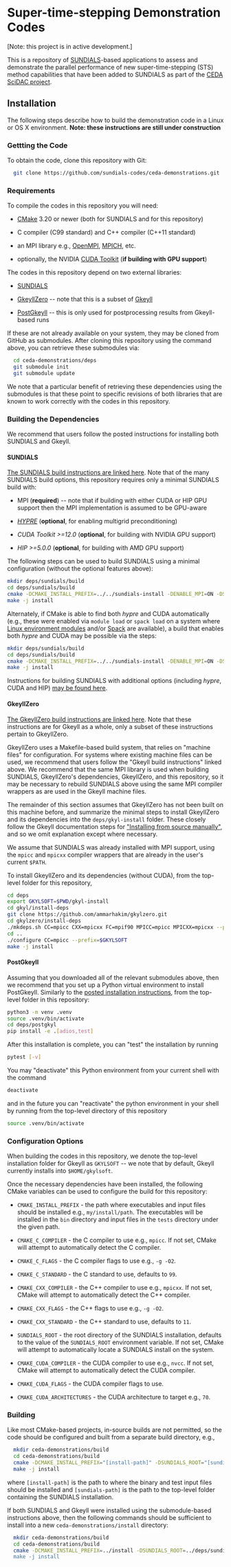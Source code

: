 # Super-time-stepping Demonstration Codes

[Note: this project is in active development.]

This is a repository of [SUNDIALS](https://github.com/LLNL/sundials)-based applications to assess and demonstrate the parallel performance of new super-time-stepping (STS) method capabilities that have been added to SUNDIALS as part of the [CEDA SciDAC project](https://sites.google.com/pppl.gov/ceda-scidac-5?usp=sharing).


## Installation

The following steps describe how to build the demonstration code in a Linux or OS X environment.  **Note: these instructions are still under construction**


### Gettting the Code

To obtain the code, clone this repository with Git:

```bash
  git clone https://github.com/sundials-codes/ceda-demonstrations.git
```


### Requirements

To compile the codes in this repository you will need:

* [CMake](https://cmake.org) 3.20 or newer (both for SUNDIALS and for this repository)

* C compiler (C99 standard) and C++ compiler (C++11 standard)

* an MPI library e.g., [OpenMPI](https://www.open-mpi.org/), [MPICH](https://www.mpich.org/), etc.

* optionally, the NVIDIA [CUDA Toolkit](https://developer.nvidia.com/cuda-toolkit) (**if building with GPU support**)


The codes in this repository depend on two external libraries:

* [SUNDIALS](https://github.com/LLNL/sundials)

* [GkeyllZero](https://github.com/ammarhakim/gkylzero) -- note that this is a subset of [Gkeyll](https://github.com/ammarhakim/gkyl)

* [PostGkeyll](https://github.com/ammarhakim/postgkyl) -- this is only used for postprocessing results from Gkeyll-based runs

If these are not already available on your system, they may be cloned from GitHub as submodules.  After cloning this repository using the command above, you can retrieve these submodules via:

```bash
  cd ceda-demonstrations/deps
  git submodule init
  git submodule update
```

We note that a particular benefit of retrieving these dependencies using the submodules is that these point to specific revisions of both libraries that are known to work correctly with the codes in this repository.


### Building the Dependencies

We recommend that users follow the posted instructions for installing both SUNDIALS and Gkeyll.

#### SUNDIALS

[The SUNDIALS build instructions are linked here](https://sundials.readthedocs.io/en/latest/sundials/Install_link.html#building-and-installing-with-cmake).  Note that of the many SUNDIALS build options, this repository requires only a minimal SUNDIALS build with:

* MPI (**required**) -- note that if building with either CUDA or HIP GPU support then the MPI implementation is assumed to be GPU-aware

* *[HYPRE](https://github.com/hypre-space/hypre)* (**optional**, for enabling multigrid preconditioning)

* *CUDA Toolkit >=12.0* (**optional**, for building with NVIDIA GPU support)

* *HIP >=5.0.0* (**optional**, for building with AMD GPU support)

The following steps can be used to build SUNDIALS using a minimal configuration (without the optional features above):

```bash
mkdir deps/sundials/build
cd deps/sundials/build
cmake -DCMAKE_INSTALL_PREFIX=../../sundials-install -DENABLE_MPI=ON -DSUNDIALS_INDEX_SIZE=32 ..
make -j install
```

Alternately, if CMake is able to find both *hypre* and CUDA automatically (e.g., these were enabled via `module load` or `spack load` on a system where [Linux environment modules](https://modules.readthedocs.io/en/latest/) and/or [Spack](https://spack.readthedocs.io/en/latest/) are available), a build that enables both *hypre* and CUDA may be possible via the steps:

```bash
mkdir deps/sundials/build
cd deps/sundials/build
cmake -DCMAKE_INSTALL_PREFIX=../../sundials-install -DENABLE_MPI=ON -DSUNDIALS_INDEX_SIZE=32 -DENABLE_CUDA=ON -DENABLE_HYPRE=ON ..
make -j install
```
  
Instructions for building SUNDIALS with additional options (including *hypre*, CUDA and HIP) [may be found here](https://sundials.readthedocs.io/en/latest/sundials/Install_link.html).

#### GkeyllZero

[The GkeyllZero build instructions are linked here](https://gkeyll.readthedocs.io/en/latest/install.html).  Note that these instructions are for Gkeyll as a whole, only a subset of these instructions pertain to GkeyllZero.

GkeyllZero uses a Makefile-based build system, that relies on "machine files" for configuration.  For systems where existing machine files can be used, we recommend that users follow the "Gkeyll build instructions" linked above.  We recommend that the same MPI library is used when building SUNDIALS, GkeyllZero's dependencies, GkeyllZero, and this repository, so it may be necessary to rebuild SUNDIALS above using the same MPI compiler wrappers as are used in the Gkeyll machine files.

The remainder of this section assumes that GkeyllZero has not been built on this machine before, and summarize the minimal steps to install GkeyllZero and its dependencies into the `deps/gkyl-install` folder.  These closely follow the Gkeyll documentation steps for ["Installing from source manually"](https://gkeyll.readthedocs.io/en/latest/install.html#installing-from-source-manually), and so we omit explanation except where necessary.

We assume that SUNDIALS was already installed with MPI support, using the `mpicc` and `mpicxx` compiler wrappers that are already in the user's current `$PATH`.

To install GkeyllZero and its dependencies (without CUDA), from the top-level folder for this repository,

```bash
cd deps
export GKYLSOFT=$PWD/gkyl-install
cd gkyl/install-deps
git clone https://github.com/ammarhakim/gkylzero.git
cd gkylzero/install-deps
./mkdeps.sh CC=mpicc CXX=mpicxx FC=mpif90 MPICC=mpicc MPICXX=mpicxx --prefix=$GKYLSOFT --build-openblas=yes --build-superlu=yes
cd ..
./configure CC=mpicc --prefix=$GKYLSOFT
make -j install
``` 

#### PostGkeyll

Assuming that you downloaded all of the relevant submodules above, then we recommend that you set up a Python virtual environment to install PostGkeyll.  Similarly to the [posted installation instructions](https://github.com/ammarhakim/postgkyl), from the top-level folder in this repository:

```bash
python3 -m venv .venv
source .venv/bin/activate
cd deps/postgkyl
pip install -e .[adios,test]
```

After this installation is complete, you can "test" the installation by running

```bash
pytest [-v]
```

You may "deactivate" this Python environment from your current shell with the command

```bash
deactivate
```

and in the future you can "reactivate" the python environment in your shell by running from the top-level directory of this repository

```bash
source .venv/bin/activate
```



### Configuration Options

When building the codes in this repository, we denote the top-level installation folder for Gkeyll as `GKYLSOFT` -- we note that by default, Gkeyll currently installs into `$HOME/gkylsoft`.

Once the necessary dependencies have been installed, the following CMake variables can be used to configure the build for this repository:

* `CMAKE_INSTALL_PREFIX` - the path where executables and input files should be installed e.g., `my/install/path`. The executables will be installed in the `bin` directory and input files in the `tests` directory under the given path.

* `CMAKE_C_COMPILER` - the C compiler to use e.g., `mpicc`. If not set, CMake will attempt to automatically detect the C compiler.

* `CMAKE_C_FLAGS` - the C compiler flags to use e.g., `-g -O2`.

* `CMAKE_C_STANDARD` - the C standard to use, defaults to `99`.

* `CMAKE_CXX_COMPILER` - the C++ compiler to use e.g., `mpicxx`. If not set,
  CMake will attempt to automatically detect the C++ compiler.

* `CMAKE_CXX_FLAGS` - the C++ flags to use e.g., `-g -O2`.

* `CMAKE_CXX_STANDARD` - the C++ standard to use, defaults to `11`.

* `SUNDIALS_ROOT` - the root directory of the SUNDIALS installation, defaults to the value of the `SUNDIALS_ROOT` environment variable. If not set, CMake will attempt to automatically locate a SUNDIALS install on the system.

* `CMAKE_CUDA_COMPILER` - the CUDA compiler to use e.g., `nvcc`. If not set,
  CMake will attempt to automatically detect the CUDA compiler.

* `CMAKE_CUDA_FLAGS` - the CUDA compiler flags to use.

* `CMAKE_CUDA_ARCHITECTURES` - the CUDA architecture to target e.g., `70`.


### Building

Like most CMake-based projects, in-source builds are not permitted, so the code should be configured and built from a separate build directory, e.g.,

```bash
  mkdir ceda-demonstrations/build
  cd ceda-demonstrations/build
  cmake -DCMAKE_INSTALL_PREFIX="[install-path]" -DSUNDIALS_ROOT="[sundials-path] .."
  make -j install
```

where `[install-path]` is the path to where the binary and test input files should be installed and `[sundials-path]` is the path to the top-level folder containing the SUNDIALS installation.

If both SUNDIALS and Gkeyll were installed using the submodule-based instructions above, then the following commands should be sufficient to install into a new `ceda-demonstrations/install` directory:

```bash
  mkdir ceda-demonstrations/build
  cd ceda-demonstrations/build
  cmake -DCMAKE_INSTALL_PREFIX=../install -DSUNDIALS_ROOT=../deps/sundials-install -DGKYL_ROOT=../deps/gkyl-install .."
  make -j install
```
